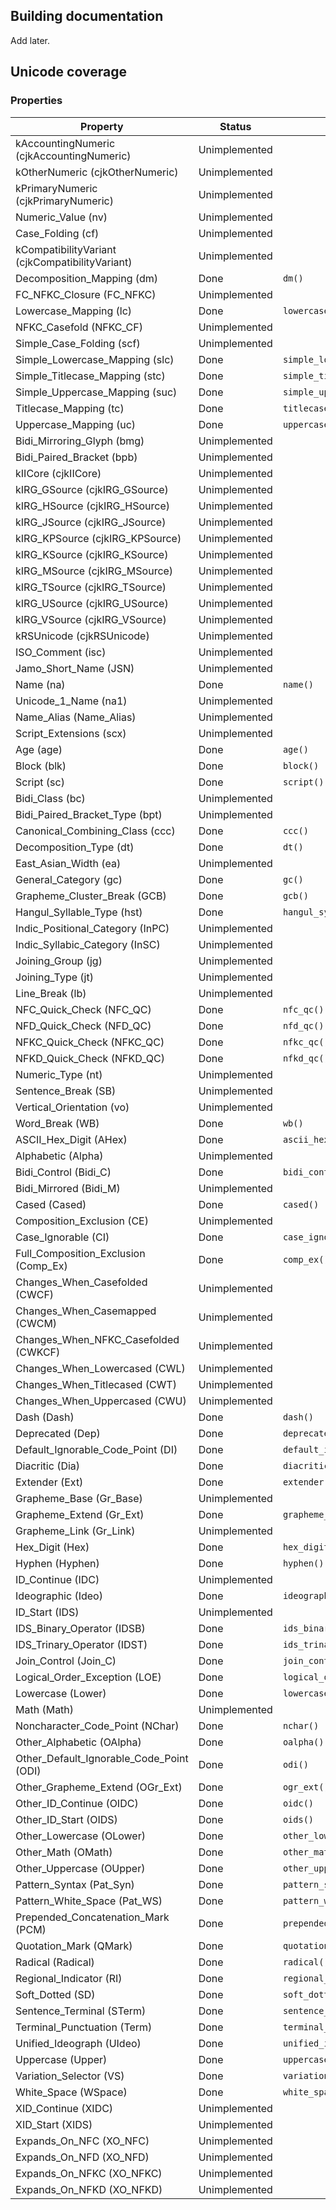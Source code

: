 Building documentation
----------------------
Add later.

Unicode coverage
----------------

### Properties

| Property                          | Status        | Function                      | Header        |
| --------------------------------- | ------------- | ----------------------------- | ------------- |
| kAccountingNumeric (cjkAccountingNumeric) | Unimplemented |                       |               |
| kOtherNumeric (cjkOtherNumeric)   | Unimplemented |                               |               |
| kPrimaryNumeric (cjkPrimaryNumeric) | Unimplemented |                             |               |
| Numeric_Value (nv)                | Unimplemented |                               |               |
| Case_Folding (cf)                 | Unimplemented |                               |               |
| kCompatibilityVariant (cjkCompatibilityVariant) | Unimplemented |                 |               |
| Decomposition_Mapping (dm)        | Done          | `dm()`                        | dm.h          |
| FC_NFKC_Closure (FC_NFKC)         | Unimplemented |                               |               |
| Lowercase_Mapping (lc)            | Done          | `lowercase_mapping()`         | casing.h      |
| NFKC_Casefold (NFKC_CF)           | Unimplemented |                               |               |
| Simple_Case_Folding (scf)         | Unimplemented |                               |               |
| Simple_Lowercase_Mapping (slc)    | Done          | `simple_lowercase_mapping()`  | properties.h  |
| Simple_Titlecase_Mapping (stc)    | Done          | `simple_titlecase_mapping()`  | properties.h  |
| Simple_Uppercase_Mapping (suc)    | Done          | `simple_uppercase_mapping()`  | properties.h  |
| Titlecase_Mapping (tc)            | Done          | `titlecase_mapping()`         | casing.h      |
| Uppercase_Mapping (uc)            | Done          | `uppercase_mapping()`         | casing.h      |
| Bidi_Mirroring_Glyph (bmg)        | Unimplemented |                               |               |
| Bidi_Paired_Bracket (bpb)         | Unimplemented |                               |               |
| kIICore (cjkIICore)               | Unimplemented |                               |               |
| kIRG_GSource (cjkIRG_GSource)     | Unimplemented |                               |               |
| kIRG_HSource (cjkIRG_HSource)     | Unimplemented |                               |               |
| kIRG_JSource (cjkIRG_JSource)     | Unimplemented |                               |               |
| kIRG_KPSource (cjkIRG_KPSource)   | Unimplemented |                               |               |
| kIRG_KSource (cjkIRG_KSource)     | Unimplemented |                               |               |
| kIRG_MSource (cjkIRG_MSource)     | Unimplemented |                               |               |
| kIRG_TSource (cjkIRG_TSource)     | Unimplemented |                               |               |
| kIRG_USource (cjkIRG_USource)     | Unimplemented |                               |               |
| kIRG_VSource (cjkIRG_VSource)     | Unimplemented |                               |               |
| kRSUnicode (cjkRSUnicode)         | Unimplemented |                               |               |
| ISO_Comment (isc)                 | Unimplemented |                               |               |
| Jamo_Short_Name (JSN)             | Unimplemented |                               |               |
| Name (na)                         | Done          | `name()`                      | name.h        |
| Unicode_1_Name (na1)              | Unimplemented |                               |               |
| Name_Alias (Name_Alias)           | Unimplemented |                               |               |
| Script_Extensions (scx)           | Unimplemented |                               |               |
| Age (age)                         | Done          | `age()`                       | properties.h  |
| Block (blk)                       | Done          | `block()`                     | properties.h  |
| Script (sc)                       | Done          | `script()`                    | properties.h  |
| Bidi_Class (bc)                   | Unimplemented |                               |               |
| Bidi_Paired_Bracket_Type (bpt)    | Unimplemented |                               |               |
| Canonical_Combining_Class (ccc)   | Done          | `ccc()`                       | properties.h  |
| Decomposition_Type (dt)           | Done          | `dt()`                        | properties.h  |
| East_Asian_Width (ea)             | Unimplemented |                               |               |
| General_Category (gc)             | Done          | `gc()`                        | properties.h  |
| Grapheme_Cluster_Break (GCB)      | Done          | `gcb()`                       | properties.h  |
| Hangul_Syllable_Type (hst)        | Done          | `hangul_syllable_type()`      | hangul.h      |
| Indic_Positional_Category (InPC)  | Unimplemented |                               |               |
| Indic_Syllabic_Category (InSC)    | Unimplemented |                               |               |
| Joining_Group (jg)                | Unimplemented |                               |               |
| Joining_Type (jt)                 | Unimplemented |                               |               |
| Line_Break (lb)                   | Unimplemented |                               |               |
| NFC_Quick_Check (NFC_QC)          | Done          | `nfc_qc()`                    | normalization_props.h |
| NFD_Quick_Check (NFD_QC)          | Done          | `nfd_qc()`                    | normalization_props.h |
| NFKC_Quick_Check (NFKC_QC)        | Done          | `nfkc_qc()`                   | normalization_props.h |
| NFKD_Quick_Check (NFKD_QC)        | Done          | `nfkd_qc()`                   | normalization_props.h |
| Numeric_Type (nt)                 | Unimplemented |                               |               |
| Sentence_Break (SB)               | Unimplemented |                               |               |
| Vertical_Orientation (vo)         | Unimplemented |                               |               |
| Word_Break (WB)                   | Done          | `wb()`                        | properties.h  |
| ASCII_Hex_Digit (AHex)            | Done          | `ascii_hex_digit()`           | properties.h  |
| Alphabetic (Alpha)                | Unimplemented |                               |               |
| Bidi_Control (Bidi_C)             | Done          | `bidi_control()`              | properties.h  |
| Bidi_Mirrored (Bidi_M)            | Unimplemented |                               |               |
| Cased (Cased)                     | Done          | `cased()`                     | properties.h  |
| Composition_Exclusion (CE)        | Unimplemented |                               |               |
| Case_Ignorable (CI)               | Done          | `case_ignorable()`            | casing.h      |
| Full_Composition_Exclusion (Comp_Ex) | Done       | `comp_ex()`                   | normalization_props.h |
| Changes_When_Casefolded (CWCF)       | Unimplemented |                            |               |
| Changes_When_Casemapped (CWCM)       | Unimplemented |                            |               |
| Changes_When_NFKC_Casefolded (CWKCF) | Unimplemented |                            |               |
| Changes_When_Lowercased (CWL)     | Unimplemented |                               |               |
| Changes_When_Titlecased (CWT)     | Unimplemented |                               |               |
| Changes_When_Uppercased (CWU)     | Unimplemented |                               |               |
| Dash (Dash)                       | Done          | `dash()`                      | properties.h  |
| Deprecated (Dep)                  | Done          | `deprecated()`                | properties.h  |
| Default_Ignorable_Code_Point (DI) | Done          | `default_ignorable_code_point()` | properties.h |
| Diacritic (Dia)                   | Done          | `diacritic()`                 |               |
| Extender (Ext)                    | Done          | `extender()`                  | properties.h  |
| Grapheme_Base (Gr_Base)           | Unimplemented |                               |               |
| Grapheme_Extend (Gr_Ext)          | Done          | `grapheme_extend()`           | properties.h  |
| Grapheme_Link (Gr_Link)           | Unimplemented |                               |               |
| Hex_Digit (Hex)                   | Done          | `hex_digit()`                 | properties.h  |
| Hyphen (Hyphen)                   | Done          | `hyphen()`                    | properties.h  |
| ID_Continue (IDC)                 | Unimplemented |                               |               |
| Ideographic (Ideo)                | Done          | `ideographic()`               | properties.h  |
| ID_Start (IDS)                    | Unimplemented |                               |               |
| IDS_Binary_Operator (IDSB)        | Done          | `ids_binary_operator()`       | properties.h  |
| IDS_Trinary_Operator (IDST)       | Done          | `ids_trinary_operator()`      | properties.h  |
| Join_Control (Join_C)             | Done          | `join_control()`              | properties.h  |
| Logical_Order_Exception (LOE)     | Done          | `logical_order_exception()`   | properties.h  |
| Lowercase (Lower)                 | Done          | `lowercase()`                 | properties.h  |
| Math (Math)                       | Unimplemented |                               |               |
| Noncharacter_Code_Point (NChar)   | Done          | `nchar()`                     | properties.h  |
| Other_Alphabetic (OAlpha)         | Done          | `oalpha()`                    | properties.h  |
| Other_Default_Ignorable_Code_Point (ODI) | Done   | `odi()`                       | properties.h  |
| Other_Grapheme_Extend (OGr_Ext)   | Done          | `ogr_ext()`                   | properties.h  |
| Other_ID_Continue (OIDC)          | Done          | `oidc()`                      | properties.h  |
| Other_ID_Start (OIDS)             | Done          | `oids()`                      | properties.h  |
| Other_Lowercase (OLower)          | Done          | `other_lowercase()`           | properties.h  |
| Other_Math (OMath)                | Done          | `other_math()`                | properties.h  |
| Other_Uppercase (OUpper)          | Done          | `other_uppercase()`           | properties.h  |
| Pattern_Syntax (Pat_Syn)          | Done          | `pattern_syntax()`            | properties.h  |
| Pattern_White_Space (Pat_WS)      | Done          | `pattern_white_space()`       | properties.h  |
| Prepended_Concatenation_Mark (PCM) | Done         | `prepended_concatenation_mark()` | properties.h |
| Quotation_Mark (QMark)            | Done          | `quotation_mark()`            | properties.h  |
| Radical (Radical)                 | Done          | `radical()`                   | properties.h  |
| Regional_Indicator (RI)           | Done          | `regional_indicator()`        | properties.h  |
| Soft_Dotted (SD)                  | Done          | `soft_dotted()`               | properties.h  |
| Sentence_Terminal (STerm)         | Done          | `sentence_terminal()`         | properties.h  |
| Terminal_Punctuation (Term)       | Done          | `terminal_punctuation()`      | properties.h  |
| Unified_Ideograph (UIdeo)         | Done          | `unified_ideograph()`         | properties.h  |
| Uppercase (Upper)                 | Done          | `uppercase()`                 | properties.h  |
| Variation_Selector (VS)           | Done          | `variation_selector()`        | properties.h  |
| White_Space (WSpace)              | Done          | `white_space()`               | properties.h  |
| XID_Continue (XIDC)               | Unimplemented |                               |               |
| XID_Start (XIDS)                  | Unimplemented |                               |               |
| Expands_On_NFC (XO_NFC)           | Unimplemented |                               |               |
| Expands_On_NFD (XO_NFD)           | Unimplemented |                               |               |
| Expands_On_NFKC (XO_NFKC)         | Unimplemented |                               |               |
| Expands_On_NFKD (XO_NFKD)         | Unimplemented |                               |               |